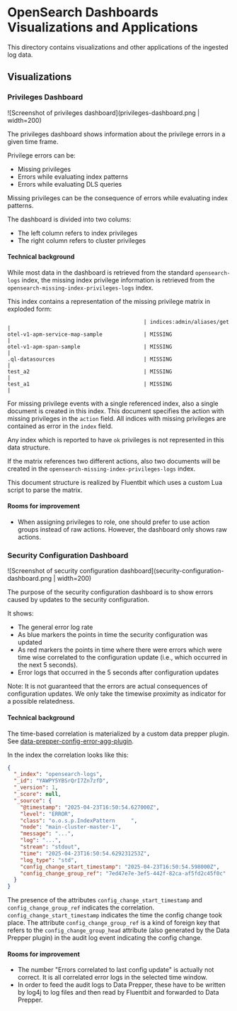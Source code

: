 # OpenSearch Dashboards Visualizations and Applications

This directory contains visualizations and other applications of the ingested log data.

## Visualizations

### Privileges Dashboard

![Screenshot of privileges dashboard](privileges-dashboard.png | width=200)

The privileges dashboard shows information about the privilege errors in a given time frame.

Privilege errors can be:

- Missing privileges
- Errors while evaluating index patterns
- Errors while evaluating DLS queries

Missing privileges can be the consequence of errors while evaluating index patterns.

The dashboard is divided into two colums:

- The left column refers to index privileges
- The right column refers to cluster privileges


#### Technical background

While most data in the dashboard is retrieved from the standard `opensearch-logs` index, the
missing index privilege information is retrieved from the `opensearch-missing-index-privileges-logs` index. 

This index contains a representation of the missing privilege matrix in exploded form:

```
                                           | indices:admin/aliases/get |
otel-v1-apm-service-map-sample             | MISSING                   |
otel-v1-apm-span-sample                    | MISSING                   |
.ql-datasources                            | MISSING                   |
test_a2                                    | MISSING                   |
test_a1                                    | MISSING                   |
```

For missing privilege events with a single referenced index, also a single document is created in this index. This document specifies
the action with missing privileges in the `action` field. All indices with missing privileges are contained
as error in the `index` field.

Any index which is reported to have `ok` privileges is not represented in this data structure.

If the matrix references two different actions, also two documents will be created in the  `opensearch-missing-index-privileges-logs` index.

This document structure is realized by Fluentbit which uses a custom Lua script to parse the matrix.


#### Rooms for improvement

- When assigning privileges to role, one should prefer to use action groups instead of raw actions. However, the dashboard only shows raw actions.

### Security Configuration Dashboard

![Screenshot of security configuration dashboard](security-configuration-dashboard.png | width=200)

The purpose of the security configuration dashboard is to show errors caused by updates to the security configuration.

It shows:

- The general error log rate
- As blue markers the points in time the security configuration was updated
- As red markers the points in time where there were errors which were time wise correlated to the configuration update (i.e., which occurred in the next 5 seconds).
- Error logs that occurred in the 5 seconds after configuration updates

Note: It is not guaranteed that the errors are actual consequences of configuration updates. We only take the timewise proximity as indicator for a possible relatedness.


#### Technical background

The time-based correlation is materialized by a custom data prepper plugin. See [data-prepper-config-error-agg-plugin](../data-prepper-config-error-agg-plugin). 

In the index the correlation looks like this:

```json
{
  "_index": "opensearch-logs",
  "_id": "YAWPY5YBSrQrI7Zn7zfD",
  "_version": 1,
  "_score": null,
  "_source": {
    "@timestamp": "2025-04-23T16:50:54.627000Z",
    "level": "ERROR",
    "class": "o.o.s.p.IndexPattern     ",
    "node": "main-cluster-master-1",
    "message": "...",
    "log": "...",
    "stream": "stdout",
    "time": "2025-04-23T16:50:54.629231253Z",
    "log_type": "std",
    "config_change_start_timestamp": "2025-04-23T16:50:54.598000Z",
    "config_change_group_ref": "7ed47e7e-3ef5-442f-82ca-af5fd2c45f0c"
  }
}
```

The presence of the attributes `config_change_start_timestamp` and `config_change_group_ref` indicates the correlation. `config_change_start_timestamp` indicates the time the config change took place.
The attribute `config_change_group_ref` is a kind of foreign key that refers to the `config_change_group_head` attribute (also generated by the Data Prepper plugin) in the audit log event indicating the config change.


#### Rooms for improvement

- The number "Errors correlated to last config update" is actually not correct. It is all correlated error logs in the selected time window.
- In order to feed the audit logs to Data Prepper, these have to be written by log4j to log files and then read by Fluentbit and forwarded to Data Prepper.
